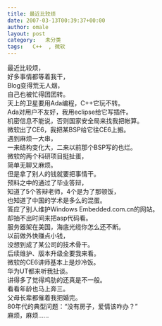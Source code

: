 ```yaml
---
title: 最近比较烦
date: 2007-03-13T00:39:37+00:00
author: omale
layout: post
category:   未分类
tags:   C++  , 微软
---
```

<meta content="MSHTML 6.00.6000.16414" name=GENERATOR>

<body leftMargin=3 topMargin=2>

<div>
  最近比较烦，
</div>

<div>
  好多事情都等着我干，
</div>

<div>
  Blog变得荒无人烟，
</div>

<div>
  自己也被忙得团团转。
</div>

<div>
   
</div>

<div>
  天上的卫星要用Ada编程，C++它玩不转。
</div>

<div>
  Ada对用户不友好，我用eclipse给它写插件。
</div>

<div>
  机密信息不能说，否则国家安全局来找我把帐算。
</div>

<div>
   
</div>

<div>
  微软出了CE6，我把某BSP给它往CE6上搬。
</div>

<div>
  遇到麻烦一大串，
</div>

<div>
  一来结构变化大，二来以前那个BSP写的也烂。
</div>

<div>
   
</div>

<div>
  微软的两个科研项目挺扯蛋，
</div>

<div>
  简单无聊又麻烦。
</div>

<div>
  但是拿了别人的钱就要把事情干。
</div>

<div>
   
</div>

<div>
  预料之中的通过了毕业答辩，
</div>

<div>
  知道了5个答辩老师，4个是为了那顿饭，
</div>

<div>
  也知道了中国的学术是多么的混蛋。
</div>

<div>
   
</div>

<div>
  答应了别人维护Windows Embedded.com.cn的网站。
</div>

<div>
  却抽不出时间来把asp代码看。
</div>

<div>
  服务器架在美国，海底光缆你怎么还不断。
</div>

<div>
   
</div>

<div>
  以前做外快赚点小钱，
</div>

<div>
  没想到成了某公司的技术骨干。
</div>

<div>
  后续维护、版本升级全要我来看。
</div>

<div>
   
</div>

<div>
  微软的CE6讲师基本上是炒冷饭。
</div>

<div>
  华为UT都来听我扯谈。
</div>

<div>
  讲得多了觉得鸡肋的还真是不一般。
</div>

<div>
   
</div>

<div>
  看看年龄也马上奔三。
</div>

<div>
  父母长辈都催着我把婚完。
</div>

<div>
  80年代的典型问题：“没有房子，爱情该咋办？”
</div>

<div>
   
</div>

<div>
  麻烦，麻烦……
</div>

<div>
   
</div>